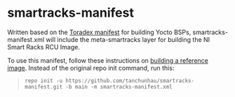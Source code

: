 # smartracks-manifest

Written based on the [Toradex manifest](https://git.toradex.com/cgit/toradex-manifest.git/) for building Yocto BSPs, smartracks-manifest.xml will include the meta-smartracks layer for building the NI Smart Racks RCU Image.

To use this manifest, follow these instructions on [building a reference image](https://developer.toradex.com/knowledge-base/board-support-package/openembedded-core#Building_a_Reference_Image_with_Yocto_Project). Instead of the original repo init command, run this:

> `repo init -u https://github.com/tanchunhau/smartracks-manifest.git -b main -m smartracks-manifest.xml`
